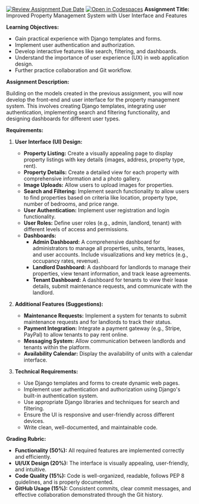 [![Review Assignment Due Date](https://classroom.github.com/assets/deadline-readme-button-22041afd0340ce965d47ae6ef1cefeee28c7c493a6346c4f15d667ab976d596c.svg)](https://classroom.github.com/a/IplgRMLO)
[![Open in Codespaces](https://classroom.github.com/assets/launch-codespace-2972f46106e565e64193e422d61a12cf1da4916b45550586e14ef0a7c637dd04.svg)](https://classroom.github.com/open-in-codespaces?assignment_repo_id=17543049)
**Assignment Title:** Improved Property Management System with User Interface and Features

**Learning Objectives:**

* Gain practical experience with Django templates and forms.
* Implement user authentication and authorization.
* Develop interactive features like search, filtering, and dashboards.
* Understand the importance of user experience (UX) in web application design.
* Further practice collaboration and Git workflow.

**Assignment Description:**

Building on the models created in the previous assignment, you will now develop the front-end and user interface for the property management system. This involves creating Django templates, integrating user authentication, implementing search and filtering functionality, and designing dashboards for different user types.

**Requirements:**

1. **User Interface (UI) Design:**
    *   **Property Listing:** Create a visually appealing page to display property listings with key details (images, address, property type, rent).
    *   **Property Details:**  Create a detailed view for each property with comprehensive information and a photo gallery.
    *   **Image Uploads:** Allow users to upload images for properties.
    *   **Search and Filtering:** Implement search functionality to allow users to find properties based on criteria like location, property type, number of bedrooms, and price range.
    *   **User Authentication:** Implement user registration and login functionality.
    *   **User Roles:** Define user roles (e.g., admin, landlord, tenant) with different levels of access and permissions.
    *   **Dashboards:**
        *   **Admin Dashboard:** A comprehensive dashboard for administrators to manage all properties, units, tenants, leases, and user accounts.  Include visualizations and key metrics (e.g., occupancy rates, revenue).
        *   **Landlord Dashboard:** A dashboard for landlords to manage their properties, view tenant information, and track lease agreements.
        *   **Tenant Dashboard:** A dashboard for tenants to view their lease details, submit maintenance requests, and communicate with the landlord.

2. **Additional Features (Suggestions):**
    *   **Maintenance Requests:** Implement a system for tenants to submit maintenance requests and for landlords to track their status.
    *   **Payment Integration:** Integrate a payment gateway (e.g., Stripe, PayPal) to allow tenants to pay rent online.
    *   **Messaging System:**  Allow communication between landlords and tenants within the platform.
    *   **Availability Calendar:** Display the availability of units with a calendar interface.

3. **Technical Requirements:**
    *   Use Django templates and forms to create dynamic web pages.
    *   Implement user authentication and authorization using Django's built-in authentication system.
    *   Use appropriate Django libraries and techniques for search and filtering.
    *   Ensure the UI is responsive and user-friendly across different devices.
    *   Write clean, well-documented, and maintainable code.

**Grading Rubric:**

*   **Functionality (50%):**  All required features are implemented correctly and efficiently.
*   **UI/UX Design (20%):** The interface is visually appealing, user-friendly, and intuitive.
*   **Code Quality (15%):** Code is well-organized, readable, follows PEP 8 guidelines, and is properly documented.
*   **GitHub Usage (15%):**  Consistent commits, clear commit messages, and effective collaboration demonstrated through the Git history.
